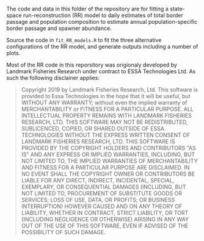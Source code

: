The code and data in this folder of the repository are for fitting a state-space run-reconstruction (RR) model to daily estimates of total border passage and population composition to estimate annual population-specific border passage and spawner abundance.

Source the code in `fit_RR_models.R` to fit the three alternative configurations of the RR model, and generate outputs including a number of plots.

Most of the RR code in this reporsitory was origionaly developed by Landmark Fisheries Research under contract to ESSA Technologies Ltd. As such the following disclainer applies:

> Copyright 2019 by Landmark Fisheries Research, Ltd. This software is provided to Essa Technologies in the hope that it will be   useful, but WITHOUT ANY WARRANTY; without even the implied warranty of MERCHANTABILITY or FITNESS FOR A PARTICULAR PURPOSE. ALL INTELLECTUAL PROPERTY REMAINS WITH LANDMARK FISHERIES RESEARCH, LTD. THIS SOFTWARE MAY NOT BE REDISTRIBUTED, SUBLICENCED, COPIED, OR SHARED OUTSIDE OF ESSA TECHNOLOGIES WITHOUT THE EXPRESS WRITTEN CONSENT OF LANDMARK FISHERIES RESEARCH, LTD. THIS SOFTWARE IS PROVIDED BY THE COPYRIGHT HOLDERS AND CONTRIBUTORS "AS IS" AND ANY EXPRESS OR IMPLIED WARRANTIES, INCLUDING, BUT NOT LIMITED TO, THE  IMPLIED WARRANTIES OF MERCHANTABILITY AND FITNESS FOR A PARTICULAR PURPOSE  ARE DISCLAIMED. IN NO EVENT SHALL THE COPYRIGHT OWNER OR CONTRIBUTORS BE LIABLE FOR ANY DIRECT, INDIRECT, INCIDENTAL, SPECIAL, EXEMPLARY, OR CONSEQUENTIAL DAMAGES (INCLUDING, BUT NOT LIMITED TO, PROCUREMENT OF SUBSTITUTE GOODS OR SERVICES; LOSS OF USE, DATA, OR PROFITS; OR BUSINESS INTERRUPTION) HOWEVER CAUSED AND ON ANY THEORY OF LIABILITY, WHETHER IN CONTRACT, STRICT LIABILITY, OR TORT (INCLUDING NEGLIGENCE OR OTHERWISE) ARISING IN ANY WAY OUT OF THE USE OF THIS SOFTWARE, EVEN IF ADVISED OF THE POSSIBILITY OF SUCH DAMAGE. 

